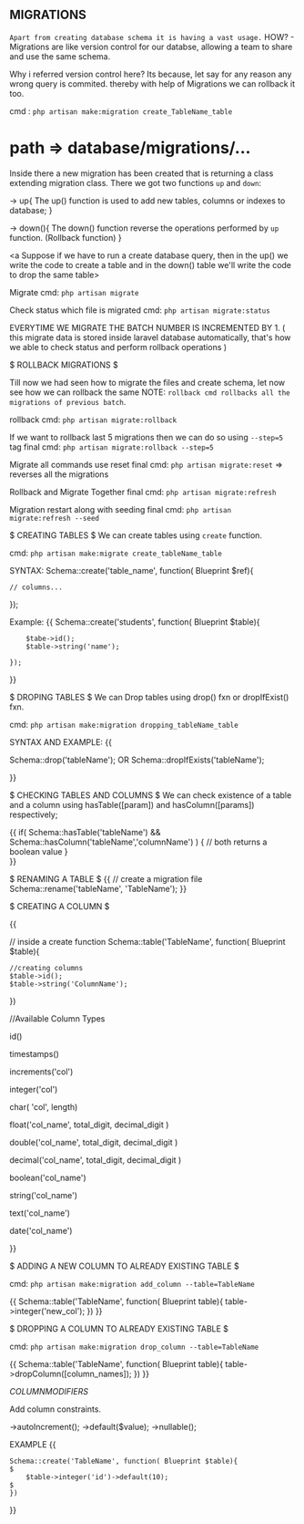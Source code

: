 ##                                             MIGRATIONS

`Apart from creating database schema it is having a vast usage.`
HOW? - Migrations are like version control for our databse, allowing a team to share and use the same schema.

Why i referred version control here?
Its because, let say for any reason any wrong query is commited. thereby with help of Migrations we can rollback it too.                 


cmd : `php artisan make:migration create_TableName_table`


# path => database/migrations/...

Inside there a new migration has been created that is returning a class extending migration class.
There we got two functions `up` and `down`:

-> up{
    The up() function is used to add new tables, columns or indexes to database;
}


-> down(){
    The down() function reverse the operations performed by `up` function. (Rollback function)
}


<a Suppose if we have to run a create database query, then in the up() we write the code to create a table and in the down() table we'll write the code to drop the same table> 


Migrate cmd:  `php artisan migrate`

Check status which file is migrated cmd: `php artisan migrate:status` 

EVERYTIME WE MIGRATE THE BATCH NUMBER IS INCREMENTED BY 1. 
( this migrate data is stored inside laravel database automatically, that's how we able to check status and perform rollback operations )





$ ROLLBACK MIGRATIONS $

Till now we had seen how to migrate the files and create schema, let now see how we can rollback the same
NOTE: `rollback cmd rollbacks all the migrations of previous batch`.

rollback cmd: `php artisan migrate:rollback`

If we want to rollback last 5 migrations then we can do so using `--step=5` tag
final cmd: `php artisan migrate:rollback --step=5`

Migrate all commands use reset
final cmd: `php artisan migrate:reset` => reverses all the migrations

Rollback and Migrate Together
final cmd: `php artisan migrate:refresh`

Migration restart along with seeding
final cmd: `php artisan migrate:refresh --seed`






$ CREATING TABLES $
We can create tables using  `create`  function.

cmd: `php artisan make:migrate create_tableName_table`

SYNTAX: 
Schema::create('table_name', function( Blueprint $ref){

    // columns...

});

Example:
{{
    Schema::create('students', function( Blueprint $table){

        $tabe->id();
        $table->string('name');

    });
}}





$ DROPING TABLES $
We can Drop tables using drop() fxn or dropIfExist() fxn.

cmd: `php artisan make:migration dropping_tableName_table`

SYNTAX AND EXAMPLE:
{{

Schema::drop('tableName');
        OR
Schema::dropIfExists('tableName');

}}






$ CHECKING TABLES AND COLUMNS $
We can check existence of a table and a column using hasTable([param]) and hasColumn([params]) respectively;

{{
    if( Schema::hasTable('tableName') && Schema::hasColumn('tableName','columnName') )
    {
        // both returns a boolean value
    }  
}}






$ RENAMING A TABLE $
{{
    // create a migration file
    Schema::rename('tableName', 'TableName');
}}






$ CREATING A COLUMN $

{{

// inside a create function
Schema::table('TableName', function( Blueprint $table){

    //creating columns
    $table->id();
    $table->string('ColumnName');

})

//Available Column Types

id()

timestamps()

increments('col')

integer('col')

char( 'col', length)

float('col_name', total_digit, decimal_digit )

double('col_name', total_digit, decimal_digit )

decimal('col_name', total_digit, decimal_digit )

boolean('col_name')

string('col_name')

text('col_name')

date('col_name')




}}



$ ADDING A NEW COLUMN TO ALREADY EXISTING TABLE $

cmd: `php artisan make:migration add_column --table=TableName`

{{
    Schema::table('TableName', function( Blueprint table){ 
        table->integer('new_col');
    })
}}





$ DROPPING A COLUMN TO ALREADY EXISTING TABLE $

cmd: `php artisan make:migration drop_column --table=TableName`

{{
    Schema::table('TableName', function( Blueprint table){ 
        table->dropColumn([column_names]);
    })
}}







$COLUMN MODIFIERS$

Add column constraints. 

->autoIncrement();
->default($value);
->nullable();    


EXAMPLE
{{

    Schema::create('TableName', function( Blueprint $table){                                              $
        $table->integer('id')->default(10);                                                               $
    })
}}